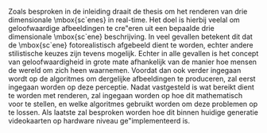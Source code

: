 Zoals besproken in de inleiding draait de thesis om het renderen van drie
dimensionale \mbox{sc\`enes} in real-time. Het doel is hierbij veelal om geloofwaardige
afbeeldingen te cre\"eren uit een bepaalde drie dimensionale \mbox{sc\`ene} beschrijving.
In veel gevallen betekent dit dat de \mbox{sc\`ene} fotorealistisch afgebeeld dient te
worden, echter andere stilistische keuzes zijn tevens mogelijk. Echter in alle
gevallen is het concept van geloofwaardigheid in grote mate afhankelijk
van de manier hoe mensen de wereld om zich heen waarnemen. Voordat dan ook
verder ingegaan wordt op de algoritmes om dergelijke afbeeldingen te produceren,
zal eerst ingegaan worden op deze perceptie. Nadat vastgesteld is wat bereikt
dient te worden met renderen, zal ingegaan worden op hoe dit mathematisch voor
te stellen, en welke algoritmes gebruikt worden om deze problemen op te lossen.
Als laatste zal besproken worden hoe dit binnen huidige generatie videokaarten
op hardware niveau ge\"implementeerd is.  

